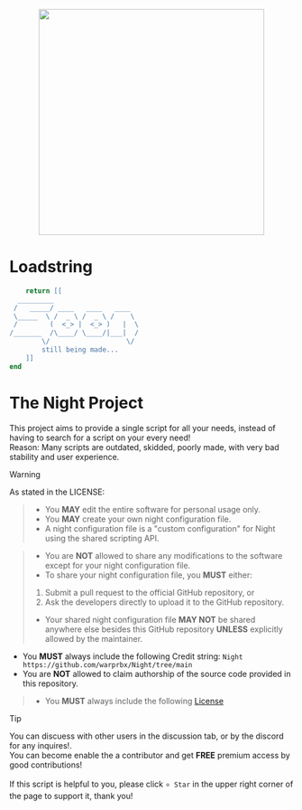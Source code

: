 <p align="center">
  <img height="400px" style="margin: 0; padding: 0" src="https://cdn.discordapp.com/attachments/1265660065663418368/1295550620521992285/124617764170921-124657558054397.png?ex=670f0f0a&is=670dbd8a&hm=06bdfe8da38e42a842c05e253c98d19ed18d8dc1a1e822ee50468ea567aa27be&" />
</p>


# Loadstring

```lua
    return [[
  _________                     
 /   _____/ ____   ____   ____  
 \_____  \ /  _ \ /  _ \ /    \ 
 /        (  <_> |  <_> )   |  \
/_______  /\____/ \____/|___|  /
        \/                   \/ 
        still being made...
    ]]
end
```

# The Night Project

This project aims to provide a single script for all your needs, instead of having to search for a script on your every need! <br />
Reason: Many scripts are outdated, skidded, poorly made, with very bad stability and user experience. 

> [!WARNING]
> As stated in the LICENSE:

> - You **MAY** edit the entire software for personal usage only.
> - You **MAY** create your own night configuration file.
> - A night configuration file is a "custom configuration" for Night using the shared scripting API.

> - You are **NOT** allowed to share any modifications to the software except for your night configuration file.
> - To share your night configuration file, you **MUST** either:
  > 1. Submit a pull request to the official GitHub repository, or
  > 2. Ask the developers directly to upload it to the GitHub repository.
> - Your shared night configuration file **MAY NOT** be shared anywhere else besides this GitHub repository **UNLESS** explicitly allowed by the maintainer.

- You **MUST** always include the following Credit string: `Night https://github.com/warprbx/Night/tree/main`
- You are **NOT** allowed to claim authorship of the source code provided in this repository.
> - You **MUST** always include the following [License](https://github.com/warprbx/Night/blob/main/LICENSE)

> [!TIP]
> You can discuess with other users  in the discussion tab, or by the discord for any inquires!.<br />
> You can become enable the a contributor and get **FREE** premium access by good contributions!<br /><br />
> If this script is helpful to you, please click `⭐ Star` in the upper right corner of the page to support it, thank you!
